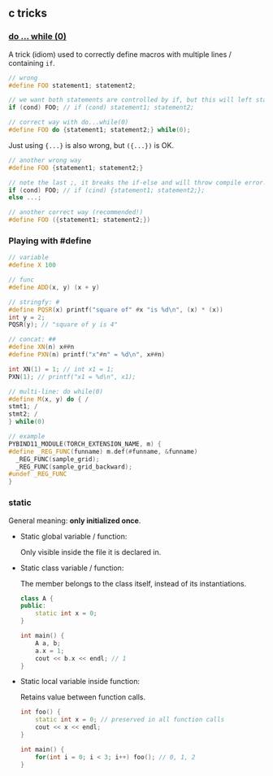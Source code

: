 ## c tricks

### [do ... while (0)](https://bruceblinn.com/linuxinfo/DoWhile.html#:~:text=You%20may%20see%20a%20do,single%20statement%20can%20be%20used.)

A trick (idiom) used to correctly define macros with multiple lines / containing `if`.

```cpp
// wrong
#define FOO statement1; statement2; 

// we want both statements are controlled by if, but this will left statement2 always be run.
if (cond) FOO; // if (cond) statement1; statement2;

// correct way with do...while(0)
#define FOO do {statement1; statement2;} while(0);
```

Just using `{...}` is also wrong, but `({...})` is OK.

```cpp
// another wrong way
#define FOO {statement1; statement2;}

// note the last ;, it breaks the if-else and will throw compile error!
if (cond) FOO; // if (cind) {statement1; statement2;};
else ...;

// another correct way (recommended!)
#define FOO ({statement1; statement2;})
```



### Playing with #define

```cpp
// variable
#define X 100

// func
#define ADD(x, y) (x + y)

// stringfy: #
#define PQSR(x) printf("square of" #x "is %d\n", (x) * (x))
int y = 2;
PQSR(y); // "square of y is 4"

// concat: ##
#define XN(n) x##n
#define PXN(n) printf("x"#n" = %d\n", x##n)

int XN(1) = 1; // int x1 = 1;
PXN(1); // printf("x1 = %d\n", x1);

// multi-line: do while(0)
#define M(x, y) do { /
stmt1; /
stmt2; /
} while(0)

// example
PYBIND11_MODULE(TORCH_EXTENSION_NAME, m) {
#define _REG_FUNC(funname) m.def(#funname, &funname)
  _REG_FUNC(sample_grid);
  _REG_FUNC(sample_grid_backward);
#undef _REG_FUNC
}
```



### static

General meaning: **only initialized once**.

* Static global variable / function:

  Only visible inside the file it is declared in.

* Static class variable / function:

  The member belongs to the class itself, instead of its instantiations.

  ```cpp
  class A {
  public:
      static int x = 0;
  }
  
  int main() {
      A a, b;
      a.x = 1;
      cout << b.x << endl; // 1
  }
  ```

* Static local variable inside function:

  Retains value between function calls.

  ```cpp
  int foo() {
      static int x = 0; // preserved in all function calls
      cout << x << endl;
  }
  
  int main() {
      for(int i = 0; i < 3; i++) foo(); // 0, 1, 2
  }
  ```

  

